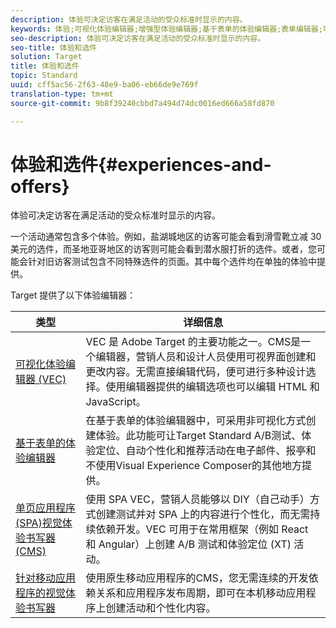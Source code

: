 ```yaml
---
description: 体验可决定访客在满足活动的受众标准时显示的内容。
keywords: 体验;可视化体验编辑器;增强型体验编辑器;基于表单的体验编辑器;表单编辑器;可视化编辑器;体验编辑器;混合内容;iframe;防 iframe 嵌套;嵌套 iframe;x-frame-options;x 框架选项;跨域;跨域问题;身份验证工作流;IP 黑名单;IP 白名单
seo-description: 体验可决定访客在满足活动的受众标准时显示的内容。
seo-title: 体验和选件
solution: Target
title: 体验和选件
topic: Standard
uuid: cff5ac56-2f63-48e9-ba06-eb66de9e769f
translation-type: tm+mt
source-git-commit: 9b8f39240cbbd7a494d74dc0016ed666a58fd870

---
```



# 体验和选件{#experiences-and-offers}

体验可决定访客在满足活动的受众标准时显示的内容。

一个活动通常包含多个体验。例如，盐湖城地区的访客可能会看到滑雪靴立减 30 美元的选件，而圣地亚哥地区的访客则可能会看到潜水服打折的选件。或者，您可能会针对旧访客测试包含不同特殊选件的页面。其中每个选件均在单独的体验中提供。

Target 提供了以下体验编辑器：

| 类型 | 详细信息 |
| --- | --- |
| [可视化体验编辑器 (VEC)](../c-experiences/c-visual-experience-composer/visual-experience-composer.md#concept_CF63320EB8924B2F9BDA3C72256DCE50) | VEC 是 Adobe Target 的主要功能之一。CMS是一个编辑器，营销人员和设计人员使用可视界面创建和更改内容。无需直接编辑代码，便可进行多种设计选择。使用编辑器提供的编辑选项也可以编辑 HTML 和 JavaScript。 |
| [基于表单的体验编辑器](../c-experiences/form-experience-composer.md#task_FAC842A6535045B68B4C1AD3E657E56E) | 在基于表单的体验编辑器中，可采用非可视化方式创建体验。此功能可让Target Standard A/B测试、体验定位、自动个性化和推荐活动在电子邮件、报亭和不使用Visual Experience Composer的其他地方提供。 |
| [单页应用程序(SPA)视觉体验书写器(CMS)](/help/c-experiences/spa-visual-experience-composer.md) | 使用 SPA VEC，营销人员能够以 DIY（自己动手）方式创建测试并对 SPA 上的内容进行个性化，而无需持续依赖开发。VEC 可用于在常用框架（例如 React 和 Angular）上创建 A/B 测试和体验定位 (XT) 活动。 |
| [针对移动应用程序的视觉体验书写器](/help/c-target-mobile-app/c-mobile-visual-experience-composer/mobile-visual-experience-composer.md) | 使用原生移动应用程序的CMS，您无需连续的开发依赖关系和应用程序发布周期，即可在本机移动应用程序上创建活动和个性化内容。 |


